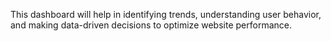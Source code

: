 This dashboard will help in identifying trends, understanding user behavior, and making data-driven decisions to optimize website performance.
